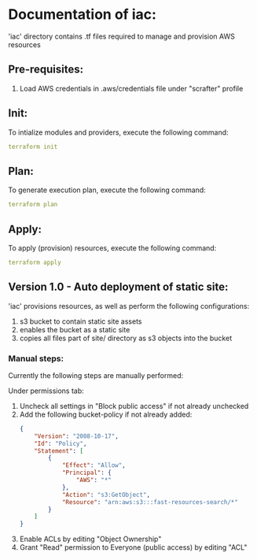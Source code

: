 # Documentation of iac:
'iac' directory contains .tf files required to manage and provision AWS resources

## Pre-requisites:
1. Load AWS credentials in .aws/credentials file under "scrafter" profile

## Init:
To intialize modules and providers, execute the following command:
```yaml
terraform init
```

## Plan:
To generate execution plan, execute the following command:
```yaml
terraform plan
```

## Apply:
To apply (provision) resources, execute the following command:
```yaml
terraform apply
```

## Version 1.0 - Auto deployment of static site:
'iac' provisions resources, as well as perform the following configurations:

1. s3 bucket to contain static site assets
2.  enables the bucket as a static site
3. copies all files part of site/ directory as s3 objects into the bucket

### Manual steps:
Currently the following steps are manually performed:

Under permissions tab:

1. Uncheck all settings in "Block public access" if not already unchecked
2. Add the following bucket-policy if not already added:
    ```json
    {
        "Version": "2008-10-17",
        "Id": "Policy",
        "Statement": [
            {
                "Effect": "Allow",
                "Principal": {
                    "AWS": "*"
                },
                "Action": "s3:GetObject",
                "Resource": "arn:aws:s3:::fast-resources-search/*"
            }
        ]
    }
    ```
3. Enable ACLs by editing "Object Ownership"
4. Grant "Read" permission to Everyone (public access) by editing "ACL"